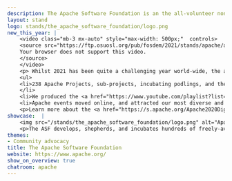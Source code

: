 ```yaml
---
description: The Apache Software Foundation is an the all-volunteer non profit organisation that develops, stewards, and incubates more than 350 Open Source projects and initiatives covering a wide range of technologies. From Accumulo to Zookeeper, if you are an existing contributor or new to Open Source then ASF has something that may interest you.
layout: stand
logo: stands/the_apache_software_foundation/logo.png
new_this_year: |
    <video class="mb-3 mx-auto" style="max-width: 500px;"  controls>
    <source src="https://ftp.osuosl.org/pub/fosdem/2021/stands/apache/apache_video2.mp4" type="video/mp4">
    Your browser does not support this video.
    </source>
    </video>
    <p> Whilst 2021 has been quite a challenging year world-wide, the all-volunteer Apache community has demonstrated commendable strength, resilience, and commitment to our tenet of "Community Over Code":
    <ul>
    <li>238 Apache Projects, sub-projects, incubating podlings, and their communities produced nearly <strong>3,500 releases</strong> across dozens of categories.
    </li>
    <li>We produced the <a href="https://www.youtube.com/playlist?list=PLU2OcwpQkYCwJzJAv9ljupQu-5aBJ61NH" target="_blank">"Trillions and Trillions Served" documentary</a> that showcases how <a href="http://apache.org/theapacheway/" target="_blank">The Apache Way</a> skyrocketed the ASF from overseeing a single project two decades ago to 350+ projects that produce $22B+ worth of software today.</li>
    <li>Apache events moved online, and attracted our most diverse and greatest number of participants. ApacheCon@Home drew nearly 5,750 participants from more than 150 countries, who enjoyed 300+ sessions across 27 tracks. A staggering 1.5M+ viewers tuned in to the Apache Roadshow/China over its 2-day online event.</li></ul></p>
    <p>Learn more about the <a href="https://s.apache.org/Apache2020Digits">The Apache Software Foundation 2020 accomplishments</a>.</p>
showcase:  |
    <img src="/stands/the_apache_software_foundation/logo.png" alt="Apache Software Foundation logo" style="max-width: 500px" />
    <p>The ASF develops, shepherds, and incubates hundreds of freely-available, enterprise-grade projects that serve as the backbone for some of the most visible and widely used applications in computing today. Through the ASF's merit-based process known as "The Apache Way," more than 800 individual volunteer Members and 8,000+ code Committers across six continents successfully collaborate on innovations in Artificial Intelligence and Deep Learning, Big Data, Build Management, Cloud Computing, Content Management, DevOps, IoT and Edge Computing, Mobile, Servers, and Web Frameworks, among other categories.</p>
themes:
- Community advocacy
title: The Apache Software Foundation
website: https://www.apache.org/
show_on_overview: true
chatroom: apache
---
```

